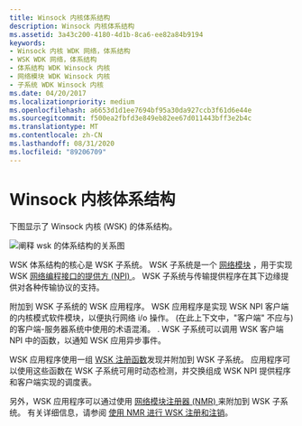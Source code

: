 ```yaml
---
title: Winsock 内核体系结构
description: Winsock 内核体系结构
ms.assetid: 3a43c200-4180-4d1b-8ca6-ee82a84b9194
keywords:
- Winsock 内核 WDK 网络，体系结构
- WSK WDK 网络，体系结构
- 体系结构 WDK Winsock 内核
- 网络模块 WDK Winsock 内核
- 子系统 WDK Winsock 内核
ms.date: 04/20/2017
ms.localizationpriority: medium
ms.openlocfilehash: a6653d1d1ee7694bf95a30da927ccb3f61d6e44e
ms.sourcegitcommit: f500ea2fbfd3e849eb82ee67d011443bff3e2b4c
ms.translationtype: MT
ms.contentlocale: zh-CN
ms.lasthandoff: 08/31/2020
ms.locfileid: "89206709"
---
```

# <a name="winsock-kernel-architecture"></a>Winsock 内核体系结构


下图显示了 Winsock 内核 (WSK) 的体系结构。

![阐释 wsk 的体系结构的关系图 ](images/wskarch.png)

WSK 体系结构的核心是 WSK 子系统。 WSK 子系统是一个 [网络模块](network-module.md) ，用于实现 WSK [网络编程接口的提供方 (NPI) ](network-programming-interface.md)。 WSK 子系统与传输提供程序在其下边缘提供对各种传输协议的支持。

附加到 WSK 子系统的 WSK 应用程序。 WSK 应用程序是实现 WSK NPI 客户端的内核模式软件模块，以便执行网络 i/o 操作。  (在此上下文中，"客户端" 不应与) 的客户端-服务器系统中使用的术语混淆。 . WSK 子系统可以调用 WSK 客户端 NPI 中的函数，以通知 WSK 应用异步事件。

WSK 应用程序使用一组 [WSK 注册函数](/windows-hardware/drivers/ddi/_netvista/)发现并附加到 WSK 子系统。 应用程序可以使用这些函数在 WSK 子系统可用时动态检测，并交换组成 WSK NPI 提供程序和客户端实现的调度表。

另外，WSK 应用程序可以通过使用 [网络模块注册器 (NMR) ](network-module-registrar2.md)来附加到 WSK 子系统。 有关详细信息，请参阅 [使用 NMR 进行 WSK 注册和注销](using-nmr-for-wsk-registration-and-unregistration.md)。

 


